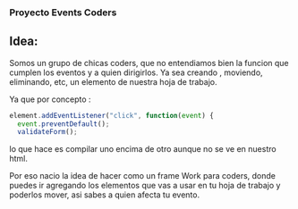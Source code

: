 ### Proyecto Events Coders

## Idea:

Somos un grupo de chicas coders, que no entendiamos bien la funcion que cumplen los eventos y a quien dirigirlos.
Ya sea creando , moviendo, eliminando, etc, un elemento de nuestra hoja de trabajo.

Ya que por concepto :

```javascript
element.addEventListener("click", function(event) {
  event.preventDefault();
  validateForm();
```

lo que hace es compilar uno encima de otro aunque no se ve en nuestro html.

Por eso nacio la idea de hacer como un frame Work para coders, donde puedes ir agregando los elementos que vas a usar en tu hoja de trabajo y poderlos mover, asi sabes a quien afecta tu evento.
